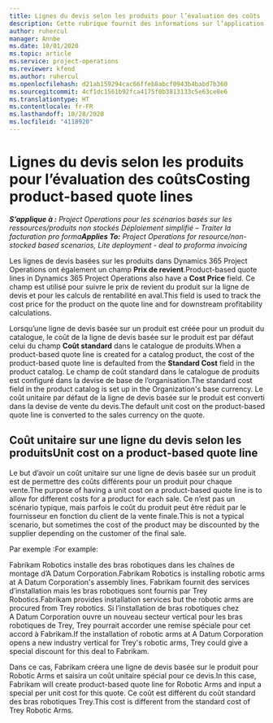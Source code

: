 ```yaml
---
title: Lignes du devis selon les produits pour l’évaluation des coûts
description: Cette rubrique fournit des informations sur l’application d’un prix de revient à une ligne de devis basée sur un produit.
author: ruhercul
manager: Annbe
ms.date: 10/01/2020
ms.topic: article
ms.service: project-operations
ms.reviewer: kfend
ms.author: ruhercul
ms.openlocfilehash: d21ab159294cac66ffeb8abcf0943b4babd7b360
ms.sourcegitcommit: 4cf1dc1561b92fca4175f0b3813133c5e63ce8e6
ms.translationtype: HT
ms.contentlocale: fr-FR
ms.lasthandoff: 10/28/2020
ms.locfileid: "4118920"
---
```

# <a name="costing-product-based-quote-lines"></a><span data-ttu-id="bc697-103">Lignes du devis selon les produits pour l’évaluation des coûts</span><span class="sxs-lookup"><span data-stu-id="bc697-103">Costing product-based quote lines</span></span>

<span data-ttu-id="bc697-104">_**S’applique à :** Project Operations pour les scénarios basés sur les ressources/produits non stockés Déploiement simplifié – Traiter la facturation pro forma_</span><span class="sxs-lookup"><span data-stu-id="bc697-104">_**Applies To:** Project Operations for resource/non-stocked based scenarios, Lite deployment - deal to proforma invoicing_</span></span>


<span data-ttu-id="bc697-105">Les lignes de devis basées sur les produits dans Dynamics 365 Project Operations ont également un champ **Prix de revient**.</span><span class="sxs-lookup"><span data-stu-id="bc697-105">Product-based quote lines in Dynamics 365 Project Operations also have a **Cost Price** field.</span></span> <span data-ttu-id="bc697-106">Ce champ est utilisé pour suivre le prix de revient du produit sur la ligne de devis et pour les calculs de rentabilité en aval.</span><span class="sxs-lookup"><span data-stu-id="bc697-106">This field is used to track the cost price for the product on the quote line and for downstream profitability calculations.</span></span>

<span data-ttu-id="bc697-107">Lorsqu’une ligne de devis basée sur un produit est créée pour un produit du catalogue, le coût de la ligne de devis basée sur le produit est par défaut celui du champ **Coût standard** dans le catalogue de produits.</span><span class="sxs-lookup"><span data-stu-id="bc697-107">When a product-based quote line is created for a catalog product, the cost of the product-based quote line is defaulted from the **Standard Cost** field in the product catalog.</span></span> <span data-ttu-id="bc697-108">Le champ de coût standard dans le catalogue de produits est configuré dans la devise de base de l’organisation.</span><span class="sxs-lookup"><span data-stu-id="bc697-108">The standard cost field in the product catalog is set up in the Organization's base currency.</span></span> <span data-ttu-id="bc697-109">Le coût unitaire par défaut de la ligne de devis basée sur le produit est converti dans la devise de vente du devis.</span><span class="sxs-lookup"><span data-stu-id="bc697-109">The default unit cost on the product-based quote line is converted to the sales currency on the quote.</span></span>

## <a name="unit-cost-on-a-product-based-quote-line"></a><span data-ttu-id="bc697-110">Coût unitaire sur une ligne du devis selon les produits</span><span class="sxs-lookup"><span data-stu-id="bc697-110">Unit cost on a product-based quote line</span></span>

<span data-ttu-id="bc697-111">Le but d’avoir un coût unitaire sur une ligne de devis basée sur un produit est de permettre des coûts différents pour un produit pour chaque vente.</span><span class="sxs-lookup"><span data-stu-id="bc697-111">The purpose of having a unit cost on a product-based quote line is to allow for different costs for a product for each sale.</span></span> <span data-ttu-id="bc697-112">Ce n’est pas un scénario typique, mais parfois le coût du produit peut être réduit par le fournisseur en fonction du client de la vente finale.</span><span class="sxs-lookup"><span data-stu-id="bc697-112">This is not a typical scenario, but sometimes the cost of the product may be discounted by the supplier depending on the customer of the final sale.</span></span>

<span data-ttu-id="bc697-113">Par exemple :</span><span class="sxs-lookup"><span data-stu-id="bc697-113">For example:</span></span>

<span data-ttu-id="bc697-114">Fabrikam Robotics installe des bras robotiques dans les chaînes de montage d’A Datum Corporation.</span><span class="sxs-lookup"><span data-stu-id="bc697-114">Fabrikam Robotics is installing robotic arms at A Datum Corporation's assembly lines.</span></span> <span data-ttu-id="bc697-115">Fabrikam fournit des services d’installation mais les bras robotiques sont fournis par Trey Robotics.</span><span class="sxs-lookup"><span data-stu-id="bc697-115">Fabrikam provides installation services but the robotic arms are procured from Trey robotics.</span></span> <span data-ttu-id="bc697-116">Si l’installation de bras robotiques chez A Datum Corporation ouvre un nouveau secteur vertical pour les bras robotiques de Trey, Trey pourrait accorder une remise spéciale pour cet accord à Fabrikam.</span><span class="sxs-lookup"><span data-stu-id="bc697-116">If the installation of robotic arms at A Datum Corporation opens a new industry vertical for Trey's robotic arms, Trey could give a special discount for this deal to Fabrikam.</span></span>

<span data-ttu-id="bc697-117">Dans ce cas, Fabrikam créera une ligne de devis basée sur le produit pour Robotic Arms et saisira un coût unitaire spécial pour ce devis.</span><span class="sxs-lookup"><span data-stu-id="bc697-117">In this case, Fabrikam will create product-based quote line for Robotic Arms and input a special per unit cost for this quote.</span></span> <span data-ttu-id="bc697-118">Ce coût est différent du coût standard des bras robotiques Trey.</span><span class="sxs-lookup"><span data-stu-id="bc697-118">This cost is different from the standard cost of Trey Robotic Arms.</span></span>
